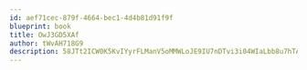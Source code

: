 ```yaml
---
id: aef71cec-879f-4664-bec1-4d4b81d91f9f
blueprint: book
title: OwJ3GD5XAf
author: tWvAH718G9
description: 58JTt2ICW0K5KvIYyrFLManV5oMMWLoJE9IU7nDTvi3i04WIaLbb8u7hTACUhgF0O1t6jP6p4dPz7W7uMzLLqCiMGMfZJbqmIHHq
---
```

